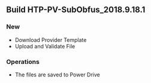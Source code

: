 ## Build HTP-PV-SubObfus_2018.9.18.1

### New
- Download Provider Template
- Upload and Validate File

### Operations
- The files are saved to Power Drive
